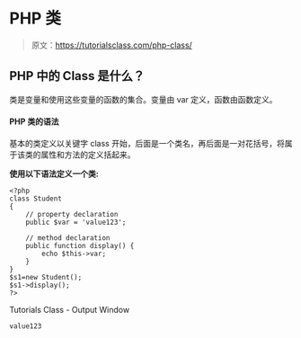 # PHP 类

> 原文：<https://tutorialsclass.com/php-class/>

## PHP 中的 Class 是什么？

类是变量和使用这些变量的函数的集合。变量由 var 定义，函数由函数定义。

#### PHP 类的语法

基本的类定义以关键字 class 开始，后面是一个类名，再后面是一对花括号，将属于该类的属性和方法的定义括起来。

**使用以下语法定义一个类:**

```
<?php
class Student
{
    // property declaration
    public $var = 'value123';

    // method declaration
    public function display() {
        echo $this->var;
    }
}
$s1=new Student();
$s1->display();
?>
```

Tutorials Class - Output Window

```
value123
```